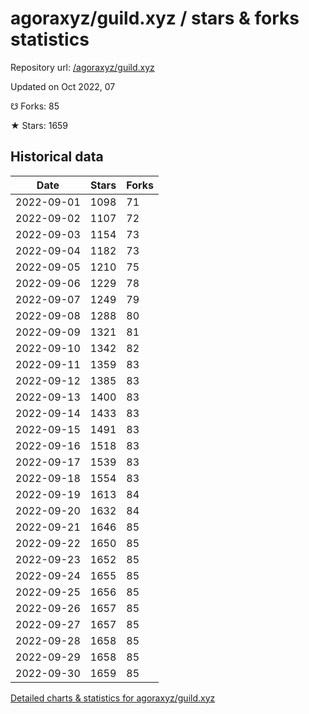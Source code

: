 # agoraxyz/guild.xyz / stars & forks statistics

Repository url: [/agoraxyz/guild.xyz](https://github.com/agoraxyz/guild.xyz)

Updated on Oct 2022, 07

☋ Forks: 85

★ Stars: 1659

## Historical data
| Date | Stars | Forks |
|------|-------|-------|
| 2022-09-01 | 1098 | 71 | 
| 2022-09-02 | 1107 | 72 | 
| 2022-09-03 | 1154 | 73 | 
| 2022-09-04 | 1182 | 73 | 
| 2022-09-05 | 1210 | 75 | 
| 2022-09-06 | 1229 | 78 | 
| 2022-09-07 | 1249 | 79 | 
| 2022-09-08 | 1288 | 80 | 
| 2022-09-09 | 1321 | 81 | 
| 2022-09-10 | 1342 | 82 | 
| 2022-09-11 | 1359 | 83 | 
| 2022-09-12 | 1385 | 83 | 
| 2022-09-13 | 1400 | 83 | 
| 2022-09-14 | 1433 | 83 | 
| 2022-09-15 | 1491 | 83 | 
| 2022-09-16 | 1518 | 83 | 
| 2022-09-17 | 1539 | 83 | 
| 2022-09-18 | 1554 | 83 | 
| 2022-09-19 | 1613 | 84 | 
| 2022-09-20 | 1632 | 84 | 
| 2022-09-21 | 1646 | 85 | 
| 2022-09-22 | 1650 | 85 | 
| 2022-09-23 | 1652 | 85 | 
| 2022-09-24 | 1655 | 85 | 
| 2022-09-25 | 1656 | 85 | 
| 2022-09-26 | 1657 | 85 | 
| 2022-09-27 | 1657 | 85 | 
| 2022-09-28 | 1658 | 85 | 
| 2022-09-29 | 1658 | 85 | 
| 2022-09-30 | 1659 | 85 | 


[Detailed charts & statistics for agoraxyz/guild.xyz](https://reviewgithub.com/rep/agoraxyz/guild.xyz)
